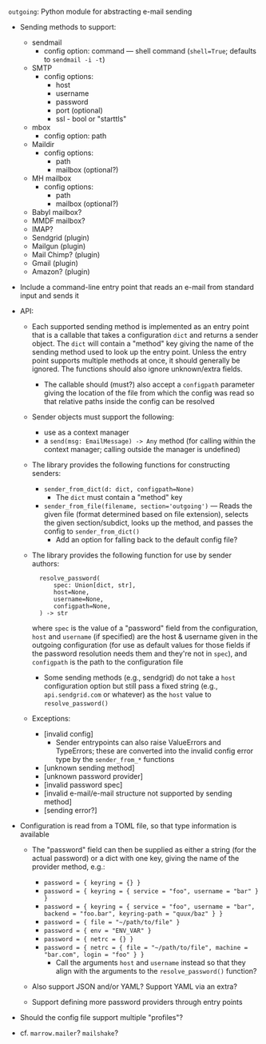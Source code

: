 `outgoing`: Python module for abstracting e-mail sending

- Sending methods to support:
    - sendmail
        - config option: command — shell command (`shell=True`; defaults to
          `sendmail -i -t`)
    - SMTP
        - config options:
            - host
            - username
            - password
            - port (optional)
            - ssl - bool or "starttls"
    - mbox
        - config option: path
    - Maildir
        - config options:
            - path
            - mailbox (optional?)
    - MH mailbox
        - config options:
            - path
            - mailbox (optional?)
    - Babyl mailbox?
    - MMDF mailbox?
    - IMAP?
    - Sendgrid (plugin)
    - Mailgun (plugin)
    - Mail Chimp? (plugin)
    - Gmail (plugin)
    - Amazon? (plugin)

- Include a command-line entry point that reads an e-mail from standard input
  and sends it

- API:
    - Each supported sending method is implemented as an entry point that is a
      callable that takes a configuration `dict` and returns a sender object.
      The `dict` will contain a "method" key giving the name of the sending
      method used to look up the entry point.  Unless the entry point supports
      multiple methods at once, it should generally be ignored.  The functions
      should also ignore unknown/extra fields.
        - The callable should (must?) also accept a `configpath` parameter
          giving the location of the file from which the config was read so
          that relative paths inside the config can be resolved

    - Sender objects must support the following:
        - use as a context manager
        - a `send(msg: EmailMessage) -> Any` method (for calling within the
          context manager; calling outside the manager is undefined)

    - The library provides the following functions for constructing senders:
        - `sender_from_dict(d: dict, configpath=None)`
            - The `dict` must contain a "method" key
        - `sender_from_file(filename, section='outgoing')` — Reads the given
          file (format determined based on file extension), selects the given
          section/subdict, looks up the method, and passes the config to
          `sender_from_dict()`
            - Add an option for falling back to the default config file?

    - The library provides the following function for use by sender authors:

            resolve_password(
                spec: Union[dict, str],
                host=None,
                username=None,
                configpath=None,
            ) -> str

        where `spec` is the value of a "password" field from the configuration,
        `host` and `username` (if specified) are the host & username given in
        the outgoing configuration (for use as default values for those fields
        if the password resolution needs them and they're not in `spec`), and
        `configpath` is the path to the configuration file

        - Some sending methods (e.g., sendgrid) do not take a `host`
          configuration option but still pass a fixed string (e.g.,
          `api.sendgrid.com` or whatever) as the `host` value to
          `resolve_password()`

    - Exceptions:
        - [invalid config]
            - Sender entrypoints can also raise ValueErrors and TypeErrors;
              these are converted into the invalid config error type by the
              `sender_from_*` functions
        - [unknown sending method]
        - [unknown password provider]
        - [invalid password spec]
        - [invalid e-mail/e-mail structure not supported by sending method]
        - [sending error?]

- Configuration is read from a TOML file, so that type information is available
    - The "password" field can then be supplied as either a string (for the
      actual password) or a dict with one key, giving the name of the provider
      method, e.g.:

        - `password = { keyring = {} }`
        - `password = { keyring = { service = "foo", username = "bar" } }`
        - `password = { keyring = { service = "foo", username = "bar", backend = "foo.bar", keyring-path = "quux/baz" } }`
        - `password = { file = "~/path/to/file" }`
        - `password = { env = "ENV_VAR" }`
        - `password = { netrc = {} }`
        - `password = { netrc = { file = "~/path/to/file", machine = "bar.com",
          login = "foo" } }`
            - Call the arguments `host` and `username` instead so that they
              align with the arguments to the `resolve_password()` function?

    - Also support JSON and/or YAML?  Support YAML via an extra?
    - Support defining more password providers through entry points

- Should the config file support multiple "profiles"?

- cf. `marrow.mailer`? `mailshake`?
